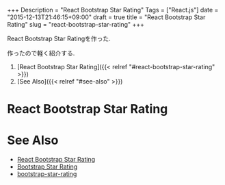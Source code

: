 +++
Description = "React Bootstrap Star Rating"
Tags = ["React.js"]
date = "2015-12-13T21:46:15+09:00"
draft = true
title = "React Bootstrap Star Rating"
slug = "react-bootstrap-star-rating"
+++

React Bootstrap Star Ratingを作った.

<!--more-->

作ったので軽く紹介する.

1. [React Bootstrap Star Rating]({{< relref "#react-bootstrap-star-rating" >}})
2. [See Also]({{< relref "#see-also" >}})

# React Bootstrap Star Rating

# See Also

- [React Bootstrap Star Rating](https://github.com/Rudolph-Miller/react-bootstrap-star-rating)
- [Bootstrap Star Rating](http://plugins.krajee.com/star-rating)
- [bootstrap-star-rating](https://github.com/kartik-v/bootstrap-star-rating)
